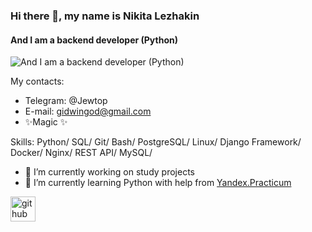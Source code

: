 ### Hi there 👋, my name is Nikita Lezhakin
#### And I am a backend developer (Python)
![And I am a backend developer (Python)](https://careertest.ru/static/img/professions/programmist.jpg)

My contacts: 
- Telegram: @Jewtop
- E-mail: gidwingod@gmail.com
- ✨Magic ✨

Skills: Python/  SQL/  Git/ Bash/  PostgreSQL/  Linux/  Django Framework/  Docker/ Nginx/  REST API/  MySQL/ 

- 🔭 I’m currently working on study projects 
- 🌱 I’m currently learning Python with help from [Yandex.Practicum](https://practicum.yandex.ru/) 


[<img src='https://cdn.jsdelivr.net/npm/simple-icons@3.0.1/icons/github.svg' alt='github' height='40'>](https://github.com/Gidwin)  

